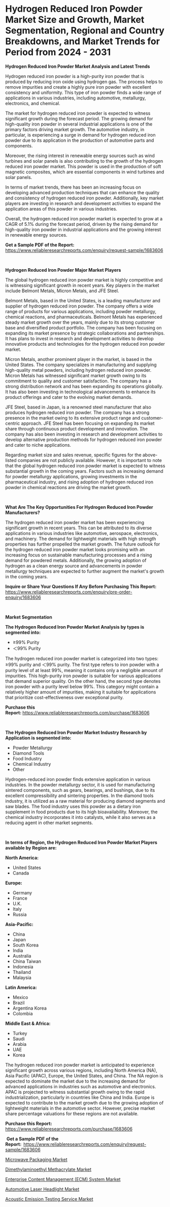 <p><h1>Hydrogen Reduced Iron Powder Market Size and Growth, Market Segmentation, Regional and Country Breakdowns, and Market Trends for Period from 2024 -  2031</h1></p><p><strong>Hydrogen Reduced Iron Powder Market Analysis and Latest Trends</strong></p>
<p><p>Hydrogen reduced iron powder is a high-purity iron powder that is produced by reducing iron oxide using hydrogen gas. The process helps to remove impurities and create a highly pure iron powder with excellent consistency and uniformity. This type of iron powder finds a wide range of applications in various industries, including automotive, metallurgy, electronics, and chemical.</p><p>The market for hydrogen reduced iron powder is expected to witness significant growth during the forecast period. The growing demand for high-quality iron powder in several industrial applications is one of the primary factors driving market growth. The automotive industry, in particular, is experiencing a surge in demand for hydrogen reduced iron powder due to its application in the production of automotive parts and components.</p><p>Moreover, the rising interest in renewable energy sources such as wind turbines and solar panels is also contributing to the growth of the hydrogen reduced iron powder market. This powder is used in the production of soft magnetic composites, which are essential components in wind turbines and solar panels.</p><p>In terms of market trends, there has been an increasing focus on developing advanced production techniques that can enhance the quality and consistency of hydrogen reduced iron powder. Additionally, key market players are investing in research and development activities to expand the application areas of this powder in various industries.</p><p>Overall, the hydrogen reduced iron powder market is expected to grow at a CAGR of 5.1% during the forecast period, driven by the rising demand for high-quality iron powder in industrial applications and the growing interest in renewable energy sources.</p></p>
<p><strong>Get a Sample PDF of the Report:&nbsp;</strong> <a href="https://www.reliableresearchreports.com/enquiry/request-sample/1683606">https://www.reliableresearchreports.com/enquiry/request-sample/1683606</a></p>
<p>&nbsp;</p>
<p><strong>Hydrogen Reduced Iron Powder Major Market Players</strong></p>
<p><p>The global hydrogen reduced iron powder market is highly competitive and is witnessing significant growth in recent years. Key players in the market include Belmont Metals, Micron Metals, and JFE Steel.</p><p>Belmont Metals, based in the United States, is a leading manufacturer and supplier of hydrogen reduced iron powder. The company offers a wide range of products for various applications, including powder metallurgy, chemical reactions, and pharmaceuticals. Belmont Metals has experienced steady market growth over the years, mainly due to its strong customer base and diversified product portfolio. The company has been focusing on expanding its market presence by strategic collaborations and partnerships. It has plans to invest in research and development activities to develop innovative products and technologies for the hydrogen reduced iron powder market.</p><p>Micron Metals, another prominent player in the market, is based in the United States. The company specializes in manufacturing and supplying high-quality metal powders, including hydrogen reduced iron powder. Micron Metals has witnessed significant market growth owing to its commitment to quality and customer satisfaction. The company has a strong distribution network and has been expanding its operations globally. It has also been investing in technological advancements to enhance its product offerings and cater to the evolving market demands.</p><p>JFE Steel, based in Japan, is a renowned steel manufacturer that also produces hydrogen reduced iron powder. The company has a strong presence in the market owing to its extensive product range and customer-centric approach. JFE Steel has been focusing on expanding its market share through continuous product development and innovation. The company has also been investing in research and development activities to develop alternative production methods for hydrogen reduced iron powder and cater to niche applications.</p><p>Regarding market size and sales revenue, specific figures for the above-listed companies are not publicly available. However, it is important to note that the global hydrogen reduced iron powder market is expected to witness substantial growth in the coming years. Factors such as increasing demand for powder metallurgy applications, growing investments in the pharmaceutical industry, and rising adoption of hydrogen reduced iron powder in chemical reactions are driving the market growth.</p></p>
<p>&nbsp;</p>
<p><strong>What Are The Key Opportunities For Hydrogen Reduced Iron Powder Manufacturers?</strong></p>
<p><p>The hydrogen reduced iron powder market has been experiencing significant growth in recent years. This can be attributed to its diverse applications in various industries like automotive, aerospace, electronics, and machinery. The demand for lightweight materials with high strength properties has further propelled the market growth. The future outlook for the hydrogen reduced iron powder market looks promising with an increasing focus on sustainable manufacturing processes and a rising demand for powdered metals. Additionally, the growing adoption of hydrogen as a clean energy source and advancements in powder metallurgy techniques are expected to further augment the market's growth in the coming years.</p></p>
<p><strong>Inquire or Share Your Questions If Any Before Purchasing This Report:</strong> <a href="https://www.reliableresearchreports.com/enquiry/pre-order-enquiry/1683606">https://www.reliableresearchreports.com/enquiry/pre-order-enquiry/1683606</a></p>
<p>&nbsp;</p>
<p><strong>Market Segmentation</strong></p>
<p><strong>The Hydrogen Reduced Iron Powder Market Analysis by types is segmented into:</strong></p>
<p><ul><li>≥99% Purity</li><li>＜99% Purity</li></ul></p>
<p><p>The hydrogen reduced iron powder market is categorized into two types: ≥99% purity and ＜99% purity. The first type refers to iron powder with a purity level of at least 99%, meaning it contains only a negligible amount of impurities. This high-purity iron powder is suitable for various applications that demand superior quality. On the other hand, the second type denotes iron powder with a purity level below 99%. This category might contain a relatively higher amount of impurities, making it suitable for applications that prioritize cost-effectiveness over exceptional purity.</p></p>
<p><strong>Purchase this Report:&nbsp;</strong><a href="https://www.reliableresearchreports.com/purchase/1683606">https://www.reliableresearchreports.com/purchase/1683606</a></p>
<p>&nbsp;</p>
<p><strong>The Hydrogen Reduced Iron Powder Market Industry Research by Application is segmented into:</strong></p>
<p><ul><li>Powder Metallurgy</li><li>Diamond Tools</li><li>Food Industry</li><li>Chemical Industry</li><li>Other</li></ul></p>
<p><p>Hydrogen-reduced iron powder finds extensive application in various industries. In the powder metallurgy sector, it is used for manufacturing sintered components, such as gears, bearings, and bushings, due to its excellent compressibility and sintering properties. In the diamond tools industry, it is utilized as a raw material for producing diamond segments and saw blades. The food industry uses this powder as a dietary iron supplement in food products due to its high bioavailability. Moreover, the chemical industry incorporates it into catalysts, while it also serves as a reducing agent in other market segments.</p></p>
<p>&nbsp;</p>
<p><strong>In terms of Region, the Hydrogen Reduced Iron Powder Market Players available by Region are:</strong></p>
<p>
    <p> <strong> North America: </strong>
        <ul>
            <li>United States</li>
            <li>Canada</li>
        </ul>
        </p> 
    <p> <strong> Europe: </strong>
        <ul>
            <li>Germany</li>
            <li>France</li>
            <li>U.K.</li>
            <li>Italy</li>
            <li>Russia</li>
        </ul>
        </p> 
    <p> <strong> Asia-Pacific: </strong>
        <ul>
            <li>China</li>
            <li>Japan</li>
            <li>South Korea</li>
            <li>India</li>
            <li>Australia</li>
            <li>China Taiwan</li>
            <li>Indonesia</li>
            <li>Thailand</li>
            <li>Malaysia</li>
        </ul>
        </p> 
    <p> <strong> Latin America: </strong>
        <ul>
            <li>Mexico</li>
            <li>Brazil</li>
            <li>Argentina Korea</li>
            <li>Colombia</li>
        </ul>
        </p> 
    <p> <strong> Middle East & Africa: </strong>
        <ul>
            <li>Turkey</li>
            <li>Saudi</li>
            <li>Arabia</li>
            <li>UAE</li>
            <li>Korea</li>
        </ul>
    </p>
    </p>
<p><p>The hydrogen reduced iron powder market is anticipated to experience significant growth across various regions, including North America (NA), Asia Pacific (APAC), Europe, the United States, and China. The NA region is expected to dominate the market due to the increasing demand for advanced applications in industries such as automotive and electronics. APAC is projected to witness substantial growth owing to the rapid industrialization, particularly in countries like China and India. Europe is expected to contribute to the market growth due to the growing adoption of lightweight materials in the automotive sector. However, precise market share percentage valuations for these regions are not available.</p></p>
<p><strong>Purchase this Report: </strong><a href="https://www.reliableresearchreports.com/purchase/1683606">https://www.reliableresearchreports.com/purchase/1683606</a></p>
<p>&nbsp;<strong>Get a Sample PDF of the Report:&nbsp;&nbsp;</strong><a href="https://www.reliableresearchreports.com/enquiry/request-sample/1683606">https://www.reliableresearchreports.com/enquiry/request-sample/1683606</a></p>
<p><strong></strong></p>
<p><p><a href="https://medium.com/@hollietowne534/microwave-packaging-market-size-market-outlook-and-market-forecast-2024-to-2031-8ea5c6257608">Microwave Packaging Market</a></p><p><a href="https://medium.com/@hollietowne534/dimethylaminoethyl-methacrylate-market-research-report-its-history-and-forecast-2024-to-2031-b9c98e6fa330">Dimethylaminoethyl Methacrylate Market</a></p><p><a href="https://github.com/timeliteaut/Market-Research-Report-List-1/blob/main/enterprise-content-management-ecm-system-market.md">Enterprise Content Management (ECM) System Market</a></p><p><a href="https://medium.com/@vanessachurchill767/automotive-laser-headlight-market-size-cagr-trends-2024-2030-e9a74677a5e3">Automotive Laser Headlight Market</a></p><p><a href="https://github.com/wwwbgrace/Market-Research-Report-List-1/blob/main/acoustic-emission-testing-service-market.md">Acoustic Emission Testing Service Market</a></p></p>